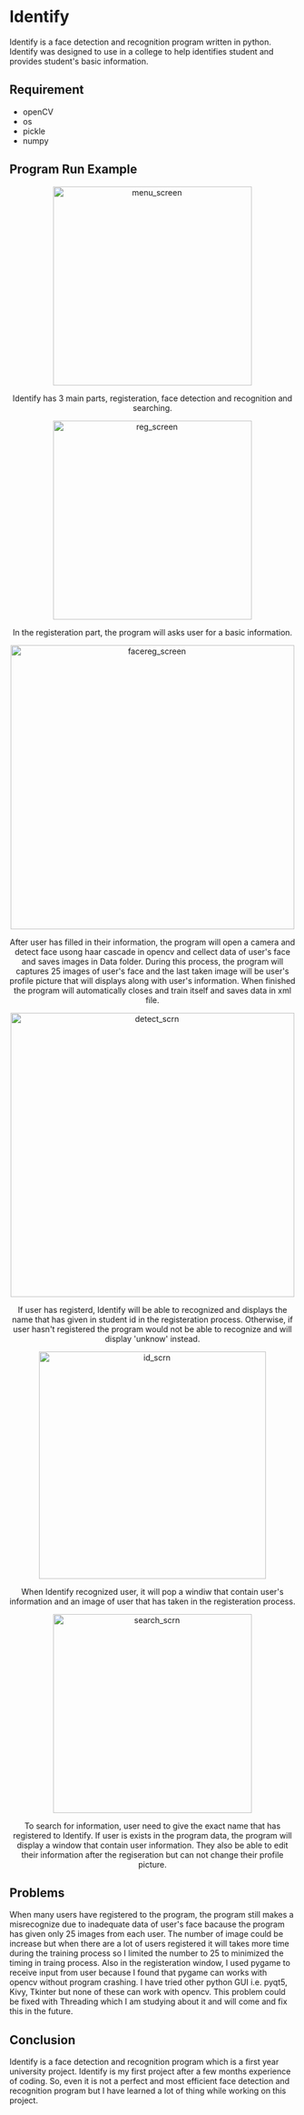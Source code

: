 # Identify
Identify is a face detection and recognition program written in python. Identify was designed to use in a college to help identifies student and provides student's basic information.

## Requirement
- openCV
- os
- pickle
- numpy

## Program Run Example
<p align="center">
  <img width="350" alt="menu_screen" src="https://user-images.githubusercontent.com/47117776/51985576-c5b0b300-24d0-11e9-8af2-afc5f42e7830.png">
 </p>
<p align="center">Identify has 3 main parts, registeration, face detection and recognition and searching.</p>

<p align="center">
  <img width="350" alt="reg_screen" src="https://user-images.githubusercontent.com/47117776/51986242-6489df00-24d2-11e9-8ea3-2ae7c37b578a.png">
 </p>
<p align="center">In the registeration part, the program will asks user for a basic information.</p>

<p align="center">
  <img width="500" alt="facereg_screen" src="https://user-images.githubusercontent.com/47117776/51986512-f85bab00-24d2-11e9-975f-b658bac01be0.png">
 </p>
<p align="center">After user has filled in their information, the program will open a camera and detect face usong haar cascade in opencv and cellect data of user's face and saves images in Data folder. During this process, the program will captures 25 images of user's face and the last taken image will be user's profile picture that will displays along with user's information. When finished the program will automatically closes and train itself and saves data in xml file.</p>

<p align="center">
  <img width="500" alt="detect_scrn" src="https://user-images.githubusercontent.com/47117776/51987058-31e0e600-24d4-11e9-9393-c9cacfaf234f.png">
 </p>
<p align="center">If user has registerd, Identify will be able to recognized and displays the name that has given in student id in the registeration process. Otherwise, if user hasn't registered the program would not be able to recognize and will display 'unknow' instead.</p>

<p align="center">
  <img width="400" alt="id_scrn" src="https://user-images.githubusercontent.com/47117776/51987421-0ca0a780-24d5-11e9-9cf7-d374f3fc1373.png">
 </p>
<p align="center">When Identify recognized user, it will pop a windiw that contain user's information and an image of user that has taken in the registeration process.</p>

<p align="center">
  <img width="350" alt="search_scrn" src="https://user-images.githubusercontent.com/47117776/51987986-30b0b880-24d6-11e9-9194-09794bec8480.png">
 </p>
<p align="center">To search for information, user need to give the exact name that has registered to Identify. If user is exists in the program data, the program will display a window that contain user information. They also be able to edit their information after the regiseration but can not change their profile picture.</p>

## Problems
When many users have registered to the program, the program still makes a misrecognize due to inadequate data of user's face bacause the program has given only 25 images from each user. The number of image could be increase but when there are a lot of users registered it will takes more time during the training process so I limited the number to 25 to minimized the timing in traing process. Also in the registeration window, I used pygame to receive input from user because I found that pygame can works with opencv without program crashing. I have tried other python GUI i.e. pyqt5, Kivy, Tkinter but none of these can work with opencv. This problem could be fixed with Threading which I am studying about it and will come and fix this in the future.

## Conclusion
Identify is a face detection and recognition program which is a first year university project. Identify is my first project after a few months experience of coding. So, even it is not a perfect and most efficient face detection and recognition program but I have learned a lot of thing while working on this project.

